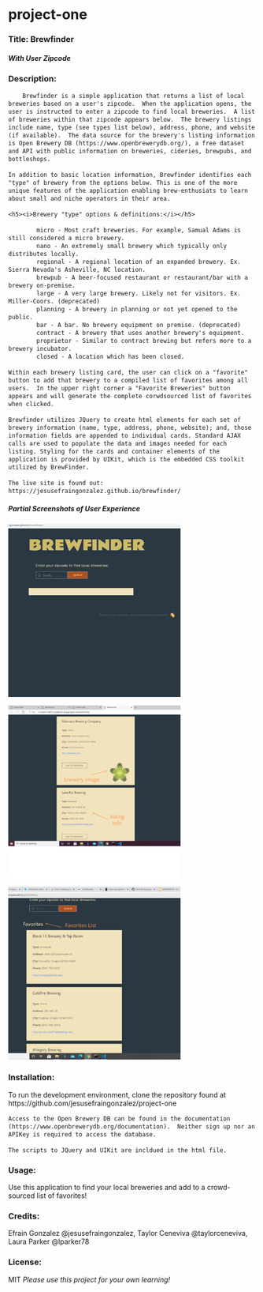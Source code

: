 # project-one

<h3> Title: Brewfinder</h3>
<h5><i>With User Zipcode</i></h5>

<h3>Description:</h3> 


        Brewfinder is a simple application that returns a list of local breweries based on a user's zipcode.  When the application opens, the user is instructed to enter a zipcode to find local breweries.  A list of breweries within that zipcode appears below.  The brewery listings include name, type (see types list below), address, phone, and website (if available).  The data source for the brewery's listing information is Open Brewery DB (https://www.openbrewerydb.org/), a free dataset and API with public information on breweries, cideries, brewpubs, and bottleshops.  

    In addition to basic location information, Brewfinder identifies each "type" of brewery from the options below. This is one of the more unique features of the application enabling brew-enthusiats to learn about small and niche operators in their area. 

    <h5><i>Brewery "type" options & definitions:</i></h5> 

            micro - Most craft breweries. For example, Samual Adams is still considered a micro brewery.
            nano - An extremely small brewery which typically only distributes locally.
            regional - A regional location of an expanded brewery. Ex. Sierra Nevada's Asheville, NC location.
            brewpub - A beer-focused restaurant or restaurant/bar with a brewery on-premise.
            large - A very large brewery. Likely not for visitors. Ex. Miller-Coors. (deprecated)
            planning - A brewery in planning or not yet opened to the public.
            bar - A bar. No brewery equipment on premise. (deprecated)
            contract - A brewery that uses another brewery's equipment.
            proprietor - Similar to contract brewing but refers more to a brewery incubator.
            closed - A location which has been closed.

    Within each brewery listing card, the user can click on a "favorite" button to add that brewery to a compiled list of favorites among all users.  In the upper right corner a "Favorite Breweries" button appears and will generate the complete corwdsourced list of favorites when clicked.

    Brewfinder utilizes JQuery to create html elements for each set of brewery information (name, type, address, phone, website); and, those information fields are appended to individual cards. Standard AJAX calls are used to populate the data and images needed for each listing. Styling for the cards and container elements of the application is provided by UIKit, which is the embedded CSS toolkit utilized by BrewFinder.  

    The live site is found out:  https://jesusefraingonzalez.github.io/brewfinder/


<h5>Partial Screenshots of User Experience</h5>

<p>
    <img src="/Brewfinder (1).png" width="350" height="350" />
</p>

               
<p> <img src="/Brewfinder.png" width="350" height="350" />
</p>

<p>
    <img src="/Brewfinder (2).png" width="350" height="350" />
</p>





<h3>Installation:</h3>
    To run the development environment, clone the repository found at  https://github.com/jesusefraingonzalez/project-one

    Access to the Open Brewery DB can be found in the documentation (https://www.openbrewerydb.org/documentation).  Neither sign up nor an APIKey is required to access the database.

    The scripts to JQuery and UIKit are incldued in the html file.

<h3>Usage:</h3>
    Use this application to find your local breweries and add to a crowd-sourced list of favorites!

<h3>Credits:</h3> Efrain Gonzalez @jesusefraingonzalez, Taylor Ceneviva @taylorceneviva,  Laura Parker @lparker78

<h3>License:</h3> MIT   <i>Please use this project for your own learning!</i> 
